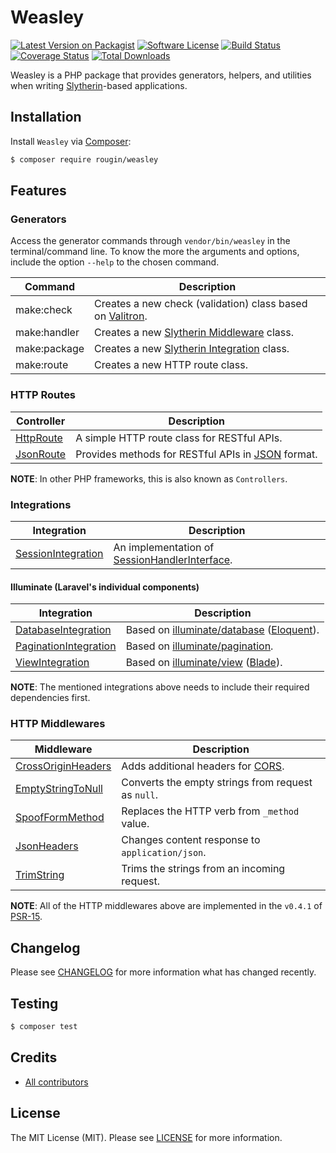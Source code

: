 # Weasley

[![Latest Version on Packagist][ico-version]][link-packagist]
[![Software License][ico-license]][link-license]
[![Build Status][ico-build]][link-build]
[![Coverage Status][ico-coverage]][link-coverage]
[![Total Downloads][ico-downloads]][link-downloads]

Weasley is a PHP package that provides generators, helpers, and utilities when writing [Slytherin](/slytherin/)-based applications.

## Installation

Install `Weasley` via [Composer](https://getcomposer.org/):

``` bash
$ composer require rougin/weasley
```

## Features

### Generators

Access the generator commands through `vendor/bin/weasley` in the terminal/command line. To know the more the arguments and options, include the option `--help` to the chosen command.

| Command | Description |
| ------- | ----------- |
| make:check | Creates a new check (validation) class based on [Valitron](https://github.com/vlucas/valitron). |
| make:handler | Creates a new [Slytherin Middleware](https://github.com/rougin/slytherin/wiki/Middleware) class. |
| make:package | Creates a new [Slytherin Integration](https://github.com/rougin/slytherin/wiki/IntegrationInterface-Implementation) class. |
| make:route | Creates a new HTTP route class. |

### HTTP Routes

| Controller | Description |
| ---------- | ----------- |
| [HttpRoute](https://github.com/rougin/weasley/blob/master/src/Routes/HttpRoute.php) | A simple HTTP route class for RESTful APIs. |
| [JsonRoute](https://github.com/rougin/weasley/blob/master/src/Routes/JsonRoute.php) | Provides methods for RESTful APIs in [JSON](https://en.wikipedia.org/wiki/JSON) format. |

**NOTE**: In other PHP frameworks, this is also known as `Controllers`.

### Integrations

| Integration | Description |
| ----------- | ----------- |
| [SessionIntegration](https://github.com/rougin/weasley/blob/master/src/Session/SessionIntegration.php) | An implementation of [SessionHandlerInterface](https://secure.php.net/manual/en/class.sessionhandlerinterface.php). |

#### Illuminate (Laravel's individual components)

| Integration | Description |
| ----------- | ----------- |
| [DatabaseIntegration](https://github.com/rougin/weasley/blob/master/src/Illuminate/DatabaseIntegration.php) | Based on [illuminate/database](https://github.com/illuminate/database) ([Eloquent](https://laravel.com/docs/5.4/eloquent)). |
| [PaginationIntegration](https://github.com/rougin/weasley/blob/master/src/Illuminate/PaginationIntegration.php) | Based on [illuminate/pagination](https://github.com/illuminate/pagination). |
| [ViewIntegration](https://github.com/rougin/weasley/blob/master/src/Illuminate/ViewIntegration.php) | Based on [illuminate/view](https://github.com/illuminate/view) ([Blade](https://laravel.com/docs/5.4/blade)). |

**NOTE**: The mentioned integrations above needs to include their required dependencies first.

### HTTP Middlewares

| Middleware | Description |
| ---------- | ----------- |
| [CrossOriginHeaders](https://github.com/rougin/weasley/blob/master/src/Middleware/CrossOriginHeaders.php) | Adds additional headers for [CORS](https://en.wikipedia.org/wiki/Cross-origin_resource_sharing). |
| [EmptyStringToNull](https://github.com/rougin/weasley/blob/master/src/Middleware/EmptyStringToNull.php) | Converts the empty strings from request as `null`. |
| [SpoofFormMethod](https://github.com/rougin/weasley/blob/master/src/Middleware/SpoofFormMethod.php) | Replaces the HTTP verb  from `_method` value. |
| [JsonHeaders](https://github.com/rougin/weasley/blob/master/src/Middleware/Json.php) | Changes content response to `application/json`. |
| [TrimString](https://github.com/rougin/weasley/blob/master/src/Middleware/TrimString.php) | Trims the strings from an incoming request. |

**NOTE**: All of the HTTP middlewares above are implemented in the `v0.4.1` of [PSR-15](https://github.com/http-interop/http-middleware/tree/0.4.1).

## Changelog

Please see [CHANGELOG][link-changelog] for more information what has changed recently.

## Testing

``` bash
$ composer test
```

## Credits

- [All contributors][link-contributors]

## License

The MIT License (MIT). Please see [LICENSE][link-license] for more information.

[ico-build]: https://img.shields.io/github/actions/workflow/status/rougin/weasley/build.yml?style=flat-square
[ico-coverage]: https://img.shields.io/codecov/c/github/rougin/weasley?style=flat-square
[ico-downloads]: https://img.shields.io/packagist/dt/rougin/weasley.svg?style=flat-square
[ico-license]: https://img.shields.io/badge/license-MIT-brightgreen.svg?style=flat-square
[ico-version]: https://img.shields.io/packagist/v/rougin/weasley.svg?style=flat-square

[link-build]: https://github.com/rougin/weasley/actions
[link-changelog]: https://github.com/rougin/weasley/blob/master/CHANGELOG.md
[link-contributors]: https://github.com/rougin/weasley/contributors
[link-coverage]: https://app.codecov.io/gh/rougin/weasley
[link-downloads]: https://packagist.org/packages/rougin/weasley
[link-license]: https://github.com/rougin/weasley/blob/master/LICENSE.md
[link-packagist]: https://packagist.org/packages/rougin/weasley